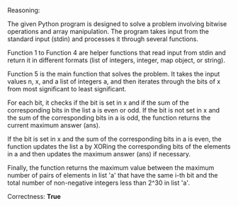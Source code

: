 Reasoning: 

The given Python program is designed to solve a problem involving bitwise operations and array manipulation. The program takes input from the standard input (stdin) and processes it through several functions. 

Function 1 to Function 4 are helper functions that read input from stdin and return it in different formats (list of integers, integer, map object, or string). 

Function 5 is the main function that solves the problem. It takes the input values n, x, and a list of integers a, and then iterates through the bits of x from most significant to least significant. 

For each bit, it checks if the bit is set in x and if the sum of the corresponding bits in the list a is even or odd. If the bit is not set in x and the sum of the corresponding bits in a is odd, the function returns the current maximum answer (ans). 

If the bit is set in x and the sum of the corresponding bits in a is even, the function updates the list a by XORing the corresponding bits of the elements in a and then updates the maximum answer (ans) if necessary. 

Finally, the function returns the maximum value between the maximum number of pairs of elements in list 'a' that have the same i-th bit and the total number of non-negative integers less than 2^30 in list 'a'.

Correctness: **True**